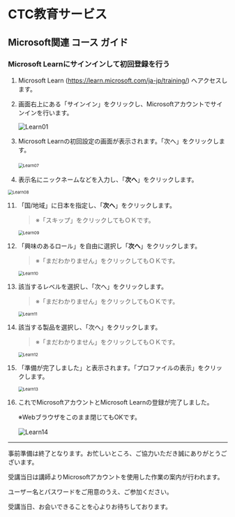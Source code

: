 # CTC教育サービス

## Microsoft関連 コース ガイド

### Microsoft Learnにサインインして初回登録を行う

1. Microsoft Learn (https://learn.microsoft.com/ja-jp/training/) へアクセスします。

    

2. 画面右上にある「サインイン」をクリックし、Microsoftアカウントでサインインを行います。

   ![Learn01](./icon/Learn01.BMP)

   

9. Microsoft Learnの初回設定の画面が表示されます。「次へ」をクリックします。

   <img src="./icon/Learn07.BMP" alt="Learn07" style="zoom:67%;" />　

   

10. 表示名にニックネームなどを入力し、「**次へ**」をクリックします。

   <img src="./icon/Learn08.BMP" alt="Learn08" style="zoom:67%;" /> 

   

11. 「国/地域」に日本を指定し、「**次へ**」をクリックします。

    > ※「スキップ」をクリックしてもＯＫです。

    <img src="./icon/Learn09.BMP" alt="Learn09" style="zoom:67%;" /> 

    

12. 「興味のあるロール」を自由に選択し「**次へ**」をクリックします。

    > ※「まだわかりません」をクリックしてもＯＫです。

    <img src="./icon/Learn10.BMP" alt="Learn10" style="zoom:67%;" /> 

    

13. 該当するレベルを選択し、「次へ」をクリックします。

    > ※「まだわかりません」をクリックしてもＯＫです。

    <img src="./icon/Learn11.BMP" alt="Learn11" style="zoom:67%;" /> 

    

14. 該当する製品を選択し、「次へ」をクリックします。

    > ※「まだわかりません」をクリックしてもＯＫです。

    <img src="./icon/Learn12.BMP" alt="Learn12" style="zoom:67%;" /> 

    

15. 「準備が完了しました」と表示されます。「プロファイルの表示」をクリックします。

    <img src="./icon/Learn13.BMP" alt="Learn13" style="zoom:67%;" /> 

    

16. これでMicrosoftアカウントとMicrosoft Learnの登録が完了しました。

    ※Webブラウザをこのまま閉じてもOKです。

    ![Learn14](./icon/Learn14.BMP)　　

    

------



事前準備は終了となります。お忙しいところ、ご協力いただき誠にありがとうございます。

受講当日は講師よりMicrosoftアカウントを使用した作業の案内が行われます。

ユーザー名とパスワードをご用意のうえ、ご参加ください。



受講当日、お会いできることを心よりお待ちしております。

